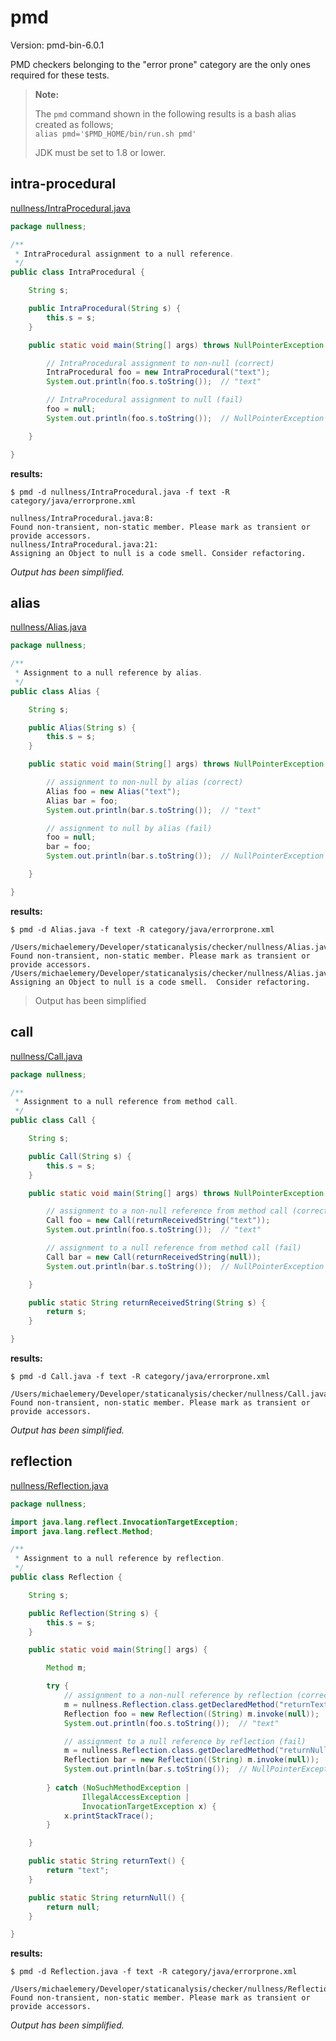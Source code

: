 
# pmd

Version: pmd-bin-6.0.1

PMD checkers belonging to the "error prone" category are the only ones required for these tests.

> **Note:**
>
> The `pmd` command shown in the following results is a bash alias created as follows; <br />
> `alias pmd='$PMD_HOME/bin/run.sh pmd'`
>
> JDK must be set to 1.8 or lower.

## intra-procedural

[nullness/IntraProcedural.java](https://github.com/michaelemery/staticanalysis/blob/master/checker/nullness/IntraProcedural.java)

```java
package nullness;

/**
 * IntraProcedural assignment to a null reference.
 */
public class IntraProcedural {

    String s;

    public IntraProcedural(String s) {
        this.s = s;
    }

    public static void main(String[] args) throws NullPointerException {

        // IntraProcedural assignment to non-null (correct)
        IntraProcedural foo = new IntraProcedural("text");
        System.out.println(foo.s.toString());  // "text"

        // IntraProcedural assignment to null (fail)
        foo = null;
        System.out.println(foo.s.toString());  // NullPointerException

    }

}
```

**results:**

```
$ pmd -d nullness/IntraProcedural.java -f text -R category/java/errorprone.xml

nullness/IntraProcedural.java:8:
Found non-transient, non-static member. Please mark as transient or provide accessors.
nullness/IntraProcedural.java:21:
Assigning an Object to null is a code smell. Consider refactoring.
```

*Output has been simplified.*

## alias

[nullness/Alias.java](https://github.com/michaelemery/staticanalysis/blob/master/checker/nullness/Alias.java)

```java
package nullness;

/**
 * Assignment to a null reference by alias.
 */
public class Alias {

    String s;

    public Alias(String s) {
        this.s = s;
    }

    public static void main(String[] args) throws NullPointerException {

        // assignment to non-null by alias (correct)
        Alias foo = new Alias("text");
        Alias bar = foo;
        System.out.println(bar.s.toString());  // "text"

        // assignment to null by alias (fail)
        foo = null;
        bar = foo;
        System.out.println(bar.s.toString());  // NullPointerException

    }

}
```

**results:**

```
$ pmd -d Alias.java -f text -R category/java/errorprone.xml

/Users/michaelemery/Developer/staticanalysis/checker/nullness/Alias.java:8: 
Found non-transient, non-static member. Please mark as transient or provide accessors.
/Users/michaelemery/Developer/staticanalysis/checker/nullness/Alias.java:22:    
Assigning an Object to null is a code smell.  Consider refactoring.
```

> Output has been simplified

## call

[nullness/Call.java](https://github.com/michaelemery/staticanalysis/blob/master/checker/nullness/Call.java)

```java
package nullness;

/**
 * Assignment to a null reference from method call.
 */
public class Call {

    String s;

    public Call(String s) {
        this.s = s;
    }

    public static void main(String[] args) throws NullPointerException {

        // assignment to a non-null reference from method call (correct)
        Call foo = new Call(returnReceivedString("text"));
        System.out.println(foo.s.toString());  // "text"

        // assignment to a null reference from method call (fail)
        Call bar = new Call(returnReceivedString(null));
        System.out.println(bar.s.toString());  // NullPointerException

    }

    public static String returnReceivedString(String s) {
        return s;
    }

}
```

**results:**

```
$ pmd -d Call.java -f text -R category/java/errorprone.xml

/Users/michaelemery/Developer/staticanalysis/checker/nullness/Call.java:8:  
Found non-transient, non-static member. Please mark as transient or provide accessors.
```

*Output has been simplified.*

## reflection

[nullness/Reflection.java](https://github.com/michaelemery/staticanalysis/blob/master/checker/nullness/Reflection.java)

```java
package nullness;

import java.lang.reflect.InvocationTargetException;
import java.lang.reflect.Method;

/**
 * Assignment to a null reference by reflection.
 */
public class Reflection {

    String s;

    public Reflection(String s) {
        this.s = s;
    }

    public static void main(String[] args) {

        Method m;

        try {
            // assignment to a non-null reference by reflection (correct)
            m = nullness.Reflection.class.getDeclaredMethod("returnText");
            Reflection foo = new Reflection((String) m.invoke(null));
            System.out.println(foo.s.toString());  // "text"

            // assignment to a null reference by reflection (fail)
            m = nullness.Reflection.class.getDeclaredMethod("returnNull");
            Reflection bar = new Reflection((String) m.invoke(null));
            System.out.println(bar.s.toString());  // NullPointerException
            
        } catch (NoSuchMethodException |
                IllegalAccessException |
                InvocationTargetException x) {
            x.printStackTrace();
        }

    }

    public static String returnText() {
        return "text";
    }

    public static String returnNull() {
        return null;
    }

}
```

**results:**

```
$ pmd -d Reflection.java -f text -R category/java/errorprone.xml

/Users/michaelemery/Developer/staticanalysis/checker/nullness/Reflection.java:11:   
Found non-transient, non-static member. Please mark as transient or provide accessors.
```

*Output has been simplified.*
